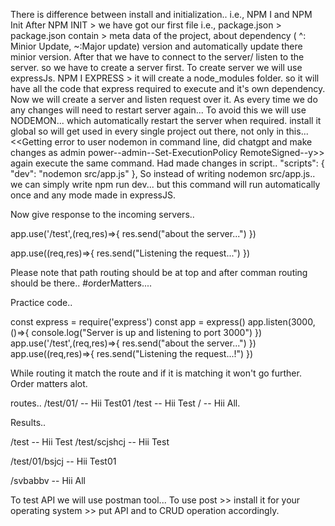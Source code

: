 There is difference between install and initialization..
i.e., NPM I and NPM Init
After NPM INIT > we have got our first file i.e., package.json > package.json contain >
meta data of the project, about dependency ( ^: Minior Update, ~:Major update) version and automatically update there minior version.
After that we have to connect to the server/ listen to the server. so we have to create a server first.
To create server we will use expressJs.
NPM I EXPRESS > it will create a node_modules folder. so it will have all the code that express required to execute and it's own dependency.
Now we will create a server and listen request over it.
As every time we do any changes will need to restart server again... 
To avoid this we will use NODEMON... which automatically restart the server when required.
install it global so will get used in every single project out  there, not only in this...
<<Getting error to user nodemon in command  line, did chatgpt and make changes as admin power--admin--Set-ExecutionPolicy RemoteSigned--y>> again execute the same command.
Had made changes in script..
  "scripts": {
    "dev": "nodemon src/app.js"
  },
So instead of writing nodemon src/app.js.. we can simply  write npm run dev... but this command will run automatically once and any mode made in expressJS.

Now give response to the incoming servers..

app.use('/test',(req,res)=>{
    res.send("about the server...")
})

app.use((req,res)=>{
    res.send("Listening the request...")
})

Please note that path routing should be at top and after comman routing should be there..
#orderMatters....


Practice code..

const express = require('express')
const app = express()
app.listen(3000,()=>{
    console.log("Server is up and listening to port 3000")
})
app.use('/test',(req,res)=>{
    res.send("about the server...")
})
app.use((req,res)=>{
    res.send("Listening the request...!")
})

While routing it match the route and if it is matching it won't go further.
Order matters alot.

routes..
/test/01/ -- Hii Test01
/test     -- Hii Test
/         -- Hii All.

Results.. 

/test  -- Hii Test
/test/scjshcj -- Hii Test

/test/01/bsjcj -- Hii Test01

/svbabbv -- Hii All


To test API we will use postman tool...
To use post >> install it for your operating system >> put API and to CRUD operation accordingly.


